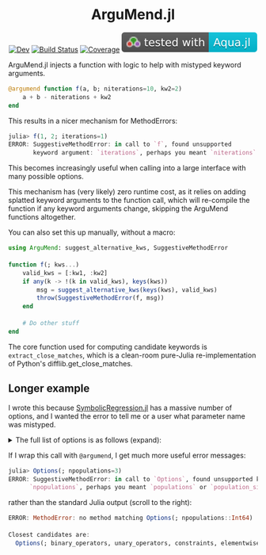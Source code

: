 <div align="center">

# ArguMend.jl

[![Dev](https://img.shields.io/badge/docs-dev-blue.svg)](https://astroautomata.com/ArguMend.jl/dev/)
[![Build Status](https://github.com/MilesCranmer/ArguMend.jl/actions/workflows/CI.yml/badge.svg?branch=master)](https://github.com/MilesCranmer/ArguMend.jl/actions/workflows/CI.yml?query=branch%3Amaster)
[![Coverage](https://coveralls.io/repos/github/MilesCranmer/ArguMend.jl/badge.svg?branch=master)](https://coveralls.io/github/MilesCranmer/ArguMend.jl?branch=master)
[![Aqua QA](https://raw.githubusercontent.com/JuliaTesting/Aqua.jl/master/badge.svg)](https://github.com/JuliaTesting/Aqua.jl)

</div>
  
ArguMend.jl injects a function with logic
to help with mistyped keyword arguments.

```julia
@argumend function f(a, b; niterations=10, kw2=2)
    a + b - niterations + kw2
end
```

This results in a nicer mechanism for MethodErrors:

```julia
julia> f(1, 2; iterations=1)
ERROR: SuggestiveMethodError: in call to `f`, found unsupported
       keyword argument: `iterations`, perhaps you meant `niterations`
```

This becomes increasingly useful when calling into a
large interface with many possible options.

This mechanism has (very likely) zero runtime cost, as it relies on adding splatted
keyword arguments to the function call, which will re-compile the function
if any keyword arguments change, skipping the ArguMend functions altogether.

You can also set this up manually, without a macro:

```julia
using ArguMend: suggest_alternative_kws, SuggestiveMethodError

function f(; kws...)
    valid_kws = [:kw1, :kw2]
    if any(k -> !(k in valid_kws), keys(kws))
        msg = suggest_alternative_kws(keys(kws), valid_kws)
        throw(SuggestiveMethodError(f, msg))
    end

    # Do other stuff
end
```

The core function used for computing candidate keywords is `extract_close_matches`,
which is a clean-room pure-Julia re-implementation of Python's
difflib.get_close_matches.


## Longer example

I wrote this because [SymbolicRegression.jl](https://github.com/MilesCranmer/SymbolicRegression.jl)
has a massive number of options, and I wanted
the error to tell me or a user what parameter name was mistyped.


<details>
<summary>
The full list of options is as follows (expand):
</summary>

```julia
function Options(;
    binary_operators=[+, -, /, *],
    unary_operators=[],
    constraints=nothing,
    elementwise_loss::Union{Function,Nothing}=nothing,
    loss_function::Union{Function,Nothing}=nothing,
    tournament_selection_n::Integer=12,
    tournament_selection_p::Real=0.86,
    topn::Integer=12,
    complexity_of_operators=nothing,
    complexity_of_constants::Union{Nothing,Real}=nothing,
    complexity_of_variables::Union{Nothing,Real}=nothing,
    parsimony::Real=0.0032,
    dimensional_constraint_penalty::Union{Nothing,Real}=nothing,
    dimensionless_constants_only::Bool=false,
    alpha::Real=0.100000,
    maxsize::Integer=20,
    maxdepth::Union{Nothing,Integer}=nothing,
    turbo::Bool=false,
    bumper::Bool=false,
    migration::Bool=true,
    hof_migration::Bool=true,
    should_simplify::Union{Nothing,Bool}=nothing,
    should_optimize_constants::Bool=true,
    output_file::Union{Nothing,AbstractString}=nothing,
    node_type=nothing,
    populations::Integer=15,
    perturbation_factor::Real=0.076,
    annealing::Bool=false,
    batching::Bool=false,
    batch_size::Integer=50,
    mutation_weights=NamedTuple(),
    crossover_probability::Real=0.066,
    warmup_maxsize_by::Real=0.0,
    use_frequency::Bool=true,
    use_frequency_in_tournament::Bool=true,
    adaptive_parsimony_scaling::Real=20.0,
    population_size::Integer=33,
    ncycles_per_iteration::Integer=550,
    fraction_replaced::Real=0.00036,
    fraction_replaced_hof::Real=0.035,
    verbosity::Union{Integer,Nothing}=nothing,
    print_precision::Integer=5,
    save_to_file::Bool=true,
    probability_negate_constant::Real=0.01,
    seed=nothing,
    bin_constraints=nothing,
    una_constraints=nothing,
    progress::Union{Bool,Nothing}=nothing,
    terminal_width::Union{Nothing,Integer}=nothing,
    optimizer_algorithm::AbstractString="BFGS",
    optimizer_nrestarts::Integer=2,
    optimizer_probability::Real=0.14,
    optimizer_iterations::Union{Nothing,Integer}=nothing,
    optimizer_f_calls_limit::Union{Nothing,Integer}=nothing,
    optimizer_options=NamedTuple(),
    use_recorder::Bool=false,
    recorder_file::AbstractString="pysr_recorder.json",
    early_stop_condition::Union{Function,Real,Nothing}=nothing,
    timeout_in_seconds::Union{Nothing,Real}=nothing,
    max_evals::Union{Nothing,Integer}=nothing,
    skip_mutation_failures::Bool=true,
    nested_constraints=nothing,
    deterministic::Bool=false,
    # Not search options; just construction options:
    define_helper_functions::Bool=true,
    deprecated_return_state=nothing,
)
    return nothing
end
```

</details>

If I wrap this call with `@argumend`, I get much more useful error messages:

```julia
julia> Options(; npopulations=3)
ERROR: SuggestiveMethodError: in call to `Options`, found unsupported keyword argument:
      `npopulations`, perhaps you meant `populations` or `population_size`
```

rather than the standard Julia output (scroll to the right):

```julia
ERROR: MethodError: no method matching Options(; npopulations::Int64)

Closest candidates are:
  Options(; binary_operators, unary_operators, constraints, elementwise_loss, loss_function, tournament_selection_n, tournament_selection_p, topn, complexity_of_operators, complexity_of_constants, complexity_of_variables, parsimony, dimensional_constraint_penalty, dimensionless_constants_only, alpha, maxsize, maxdepth, turbo, bumper, migration, hof_migration, should_simplify, should_optimize_constants, output_file, node_type, populations, perturbation_factor, annealing, batching, batch_size, mutation_weights, crossover_probability, warmup_maxsize_by, use_frequency, use_frequency_in_tournament, adaptive_parsimony_scaling, population_size, ncycles_per_iteration, fraction_replaced, fraction_replaced_hof, verbosity, print_precision, save_to_file, probability_negate_constant, seed, bin_constraints, una_constraints, progress, terminal_width, optimizer_algorithm, optimizer_nrestarts, optimizer_probability, optimizer_iterations, optimizer_f_calls_limit, optimizer_options, use_recorder, recorder_file, early_stop_condition, timeout_in_seconds, max_evals, skip_mutation_failures, nested_constraints, deterministic, define_helper_functions, deprecated_return_state) got unsupported keyword argument "npopulations"
```
